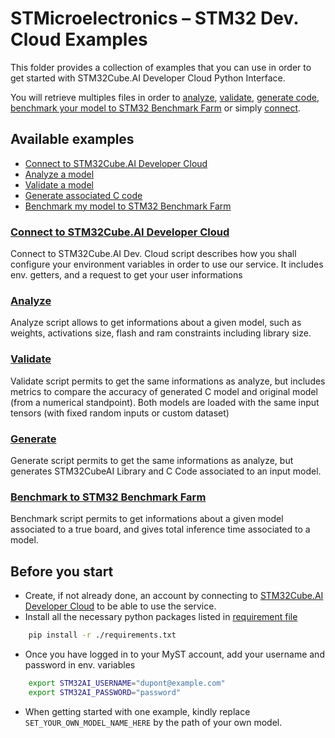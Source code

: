 # STMicroelectronics – STM32 Dev. Cloud Examples

This folder provides a collection of examples that you can use in order to get started with STM32Cube.AI Developer Cloud Python Interface.

You will retrieve multiples files in order to [analyze](analyze_model_with_cloud.py), [validate](validate_model_with_cloud.py), [generate code](generate_model_with_cloud.py), [benchmark your model to STM32 Benchmark Farm](benchmark_model_with_cloud.py) or simply [connect](connect_to_cloud.py).


## Available examples

* [Connect to STM32Cube.AI Developer Cloud](connect_to_cloud.py)
* [Analyze a model](analyze_model_with_cloud.py)
* [Validate a model](validate_model_with_cloud.py)
* [Generate associated C code](generate_model_with_cloud.py)
* [Benchmark my model to STM32 Benchmark Farm](benchmark_model_with_cloud.py) 

### [Connect to STM32Cube.AI Developer Cloud](connect_to_cloud.py)

Connect to STM32Cube.AI Dev. Cloud script describes how you shall configure your environment variables in order to use our service. It includes env. getters, and a request to get your user informations

### [Analyze](analyze_model_with_cloud.py)

Analyze script allows to get informations about a given model, such as weights, activations size, flash and ram constraints including library size.

### [Validate](validate_model_with_cloud.py)

Validate script permits to get the same informations as analyze, but includes metrics to compare the accuracy of generated C model and original model (from a numerical standpoint). Both models are loaded with the same input tensors (with fixed random inputs or custom dataset)

### [Generate](generate_model_with_cloud.py)

Generate script permits to get the same informations as analyze, but generates STM32CubeAI Library and C Code associated to an input model.

### [Benchmark to STM32 Benchmark Farm](benchmark_model_with_cloud.py)

Benchmark script permits to get informations about a given model associated to a true board, and gives total inference time associated to a model. 

## Before you start

- Create, if not already done, an account by connecting to [STM32Cube.AI Developer Cloud](https://stm32ai-cs.st.com/home) to be able to use the service. 
- Install all the necessary python packages listed in [requirement file](../requirements.txt)
```sh
    pip install -r ./requirements.txt
```
- Once you have logged in to your MyST account, add your username and password in env. variables
```sh
    export STM32AI_USERNAME="dupont@example.com"
    export STM32AI_PASSWORD="password"
```
- When getting started with one example, kindly replace `SET_YOUR_OWN_MODEL_NAME_HERE` by the path of your own model. 
